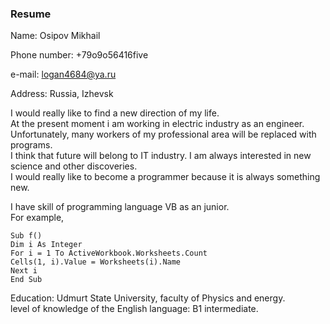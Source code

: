 ### Resume
Name: Osipov Mikhail

Phone number: +79o9o56416five  

e-mail: logan4684@ya.ru  

Address: Russia, Izhevsk  

I would really like to find a new direction of my life.  
At the present moment i am working in electric industry as an engineer.  
Unfortunately, many workers of my professional area will be replaced with programs.  
I think that future will belong to IT industry. I am always interested in new science and other discoveries.   
I would really like to become a programmer because it is always something new.  

I have skill of programming language VB as an junior.  
For example,  
```
Sub f()
Dim i As Integer
For i = 1 To ActiveWorkbook.Worksheets.Count
Cells(1, i).Value = Worksheets(i).Name
Next i
End Sub
```

Education: Udmurt State University, faculty of Physics and energy.  
level of knowledge of the English language: B1  intermediate. 